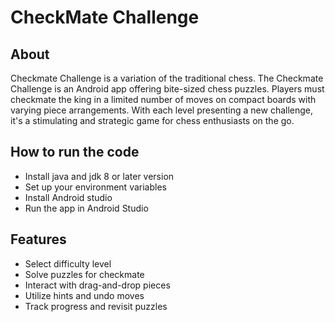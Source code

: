 # CheckMate Challenge

## About
Checkmate Challenge is a variation of the traditional chess. The Checkmate Challenge is an Android app offering bite-sized chess puzzles. Players must checkmate the king in a limited number of moves on compact boards with varying piece arrangements. With each level presenting a new challenge, it's a stimulating and strategic game for chess enthusiasts on the go.

## How to run the code
- Install java and jdk 8 or later version
- Set up your environment variables
- Install Android studio
- Run the app in Android Studio

## Features
- Select difficulty level
- Solve puzzles for checkmate
- Interact with drag-and-drop pieces
- Utilize hints and undo moves
- Track progress and revisit puzzles
